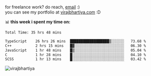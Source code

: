 for freelance work? do reach, [email](mailto:vlbhartiya@gmail.com) :)<br/>
you can see my portfolio at [virajbhartiya.com](https://virajbhartiya.com) :D

📊 **this week i spent my time on:**

<!--START_SECTION:waka-->

```txt
Total Time: 35 hrs 48 mins

TypeScript    26 hrs 26 mins  ██████████████████▒░░░░░░   73.68 %
C++           2 hrs 15 mins   █▓░░░░░░░░░░░░░░░░░░░░░░░   06.30 %
JavaScript    1 hr 48 mins    █▒░░░░░░░░░░░░░░░░░░░░░░░   05.04 %
C             1 hr 28 mins    █░░░░░░░░░░░░░░░░░░░░░░░░   04.10 %
SCSS          1 hr 13 mins    █░░░░░░░░░░░░░░░░░░░░░░░░   03.42 %
```

<!--END_SECTION:waka-->

<p align="left"> <img src="https://komarev.com/ghpvc/?username=virajbhartiya&color=blue" alt="virajbhartiya" /> </p>
